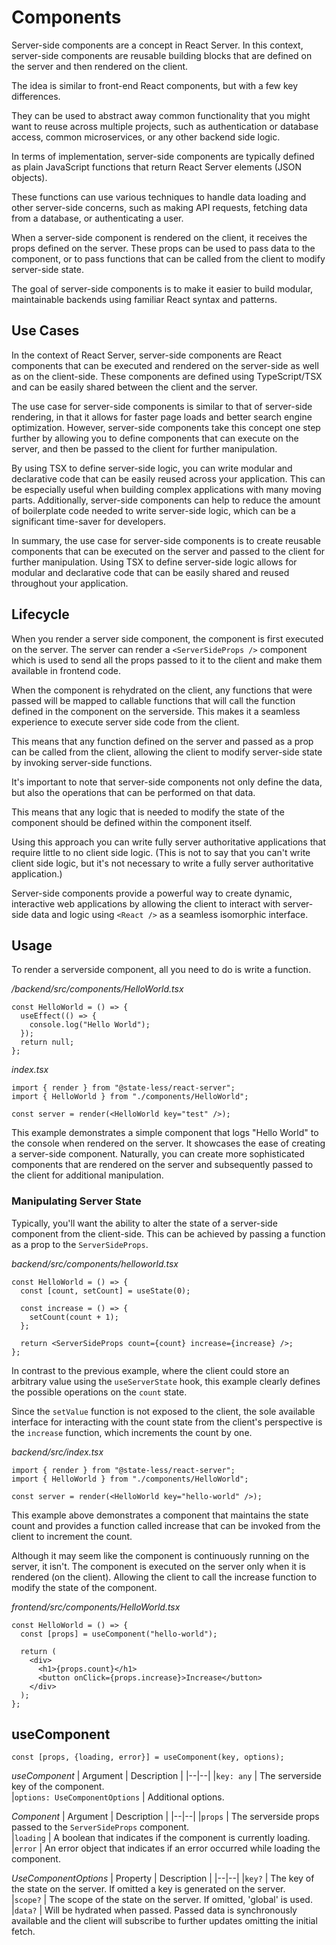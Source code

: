 # Components

Server-side components are a concept in React Server. In this context, server-side components are reusable building blocks that are defined on the server and then rendered on the client.

The idea is similar to front-end React components, but with a few key differences.

They can be used to abstract away common functionality that you might want to reuse across multiple projects, such as authentication or database access, common microservices, or any other backend side logic.

In terms of implementation, server-side components are typically defined as plain JavaScript functions that return React Server elements (JSON objects).

These functions can use various techniques to handle data loading and other server-side concerns, such as making API requests, fetching data from a database, or authenticating a user.

When a server-side component is rendered on the client, it receives the props defined on the server. These props can be used to pass data to the component, or to pass functions that can be called from the client to modify server-side state.

The goal of server-side components is to make it easier to build modular, maintainable backends using familiar React syntax and patterns.

## Use Cases

In the context of React Server, server-side components are React components that can be executed and rendered on the server-side as well as on the client-side. These components are defined using TypeScript/TSX and can be easily shared between the client and the server.

The use case for server-side components is similar to that of server-side rendering, in that it allows for faster page loads and better search engine optimization. However, server-side components take this concept one step further by allowing you to define components that can execute on the server, and then be passed to the client for further manipulation.

By using TSX to define server-side logic, you can write modular and declarative code that can be easily reused across your application. This can be especially useful when building complex applications with many moving parts. Additionally, server-side components can help to reduce the amount of boilerplate code needed to write server-side logic, which can be a significant time-saver for developers.

In summary, the use case for server-side components is to create reusable components that can be executed on the server and passed to the client for further manipulation. Using TSX to define server-side logic allows for modular and declarative code that can be easily shared and reused throughout your application.

## Lifecycle

When you render a server side component, the component is first executed on the server. The server can render a `<ServerSideProps />` component which is used to send all the props passed to it to the client and make them available in frontend code.

When the component is rehydrated on the client, any functions that were passed will be mapped to callable functions that will call the function defined in the component on the serverside. This makes it a seamless experience to execute server side code from the client.

This means that any function defined on the server and passed as a prop can be called from the client, allowing the client to modify server-side state by invoking server-side functions.

It's important to note that server-side components not only define the data, but also the operations that can be performed on that data.

This means that any logic that is needed to modify the state of the component should be defined within the component itself.

Using this approach you can write fully server authoritative applications that require little to no client side logic. (This is not to say that you can't write client side logic, but it's not necessary to write a fully server authoritative application.)

Server-side components provide a powerful way to create dynamic, interactive web applications by allowing the client to interact with server-side data and logic using `<React />` as a seamless isomorphic interface.

## Usage

To render a serverside component, all you need to do is write a function.

_/backend/src/components/HelloWorld.tsx_

```tsx
const HelloWorld = () => {
  useEffect(() => {
    console.log("Hello World");
  });
  return null;
};
```

_index.tsx_

```tsx
import { render } from "@state-less/react-server";
import { HelloWorld } from "./components/HelloWorld";

const server = render(<HelloWorld key="test" />);
```

This example demonstrates a simple component that logs "Hello World" to the console when rendered on the server. It showcases the ease of creating a server-side component. Naturally, you can create more sophisticated components that are rendered on the server and subsequently passed to the client for additional manipulation.

### Manipulating Server State

Typically, you'll want the ability to alter the state of a server-side component from the client-side. This can be achieved by passing a function as a prop to the `ServerSideProps`.

_backend/src/components/helloworld.tsx_

```tsx
const HelloWorld = () => {
  const [count, setCount] = useState(0);

  const increase = () => {
    setCount(count + 1);
  };

  return <ServerSideProps count={count} increase={increase} />;
};
```

In contrast to the previous example, where the client could store an arbitrary value using the `useServerState` hook, this example clearly defines the possible operations on the `count` state.

Since the `setValue` function is not exposed to the client, the sole available interface for interacting with the count state from the client's perspective is the `increase` function, which increments the count by one.

_backend/src/index.tsx_

```tsx
import { render } from "@state-less/react-server";
import { HelloWorld } from "./components/HelloWorld";

const server = render(<HelloWorld key="hello-world" />);
```

This example above demonstrates a component that maintains the state count and provides a function called increase that can be invoked from the client to increment the count.

Although it may seem like the component is continuously running on the server, it isn't. The component is executed on the server only when it is rendered (on the client). Allowing the client to call the increase function to modify the state of the component.

_frontend/src/components/HelloWorld.tsx_

```tsx
const HelloWorld = () => {
  const [props] = useComponent("hello-world");

  return (
    <div>
      <h1>{props.count}</h1>
      <button onClick={props.increase}>Increase</button>
    </div>
  );
};
```

## useComponent

```tsx
const [props, {loading, error}] = useComponent(key, options);
```

_useComponent_
| Argument | Description |
|--|--|
|`key: any` | The serverside key of the component.  
|`options: UseComponentOptions` | Additional options.

_Component_
| Argument | Description |
|--|--|
|`props` | The serverside props passed to the `ServerSideProps` component.  
|`loading` | A boolean that indicates if the component is currently loading.  
|`error` | An error object that indicates if an error occurred while loading the component.

_UseComponentOptions_
| Property | Description |
|--|--|
|`key?` | The key of the state on the server. If omitted a key is generated on the server.  
|`scope?` | The scope of the state on the server. If omitted, 'global' is used.
|`data?`  | Will be hydrated when passed. Passed data is synchronously available and the client will subscribe to further updates omitting the initial fetch.
